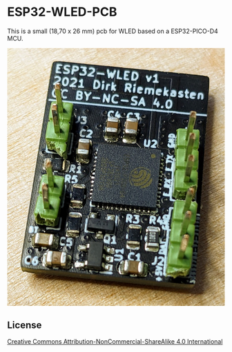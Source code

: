 # ESP32-WLED-PCB

This is a small (18,70 x 26 mm) pcb for WLED based on a ESP32-PICO-D4 MCU.

![esp32-wled-pcb](/esp32-wled-pcb.jpg)

## License
[Creative Commons Attribution-NonCommercial-ShareAlike 4.0 International](https://creativecommons.org/licenses/by-nc-sa/4.0/)